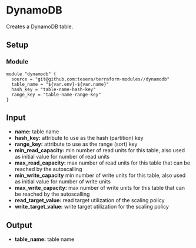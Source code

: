 # DynamoDB
Creates a DynamoDB table.

## Setup

### Module

```hcl-terraform
module "dynamodb" {
  source = "git@github.com:tesera/terraform-modules//dynamodb"
  table_name = "${var.env}-${var.name}"
  hash_key = "table-name-hash-key"
  range_key = "table-name-range-key"
}
```

## Input
- **name:** table name
- **hash_key:** attribute to use as the hash (partition) key
- **range_key:** attribute to use as the range (sort) key
- **min_read_capacity:** min number of read units for this table, also used as initial value for number of read units
- **max_read_capacity:** max number of read units for this table that can be reached by the autoscalling
- **min_write_capacity** min number of write units for this table, also used as initial value for number of write units
- **max_write_capacity:** max number of write units for this table that can be reached by the autoscalling
- **read_target_value:** read target utilization of the scaling policy
- **write_target_value:** write target utilization for the scaling policy

## Output
- **table_name:** table name
